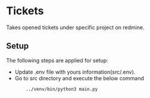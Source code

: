 # Tickets
Takes opened tickets under specific project on redmine.
## Setup
The following steps are applied for setup:
* Update .env file with yours information(src/.env).
* Go to src directory and execute the below command
    ```
        ../venv/bin/python3 main.py
    ```
